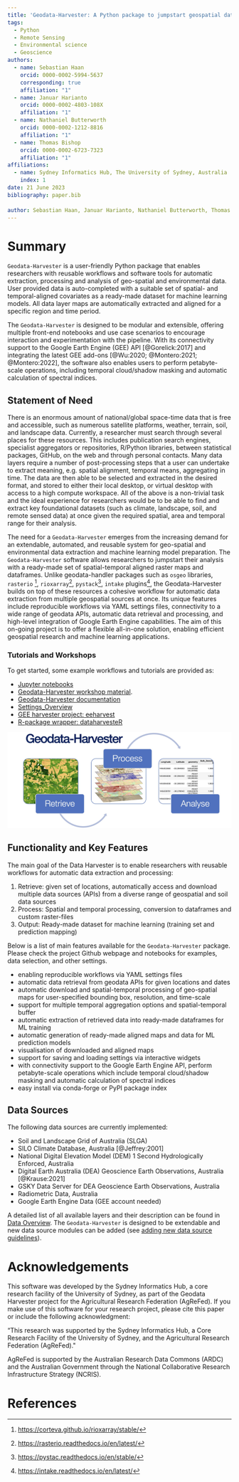 ```yaml
---
title: 'Geodata-Harvester: A Python package to jumpstart geospatial data extraction and analysis'
tags:
  - Python
  - Remote Sensing
  - Environmental science
  - Geoscience
authors:
  - name: Sebastian Haan
    orcid: 0000-0002-5994-5637
    corresponding: true
    affiliation: "1"
  - name: Januar Harianto
    orcid: 0000-0002-4803-108X
    affiliation: "1"
  - name: Nathaniel Butterworth
    orcid: 0000-0002-1212-8816
    affiliation: "1"
  - name: Thomas Bishop
    orcid: 0000-0002-6723-7323
    affiliation: "1"
affiliations:
  - name: Sydney Informatics Hub, The University of Sydney, Australia
    index: 1
date: 21 June 2023
bibliography: paper.bib

author: Sebastian Haan, Januar Harianto, Nathaniel Butterworth, Thomas Bishop
---
```

<!-- pandoc -V geometry:margin=1in -V fontsize:10pt --citeproc --bibliography=paper.bib  -o paper.pdf paper.md -->
<!--add "author: Sebastian Haan, Januar Harianto, Nathaniel Butterworth, Thomas Bishop" to meta for standard pandoc conversion --> 



# Summary

``Geodata-Harvester`` is a user-friendly Python package that enables researchers with reusable workflows and software tools for automatic extraction, processing and analysis of geo-spatial and environmental data. User provided data is auto-completed with a suitable set of spatial- and temporal-aligned covariates as a ready-made dataset for machine learning models. All data layer maps are automatically extracted and aligned for a specific region and time period.

The ``Geodata-Harvester`` is designed to be modular and extensible, offering multiple front-end notebooks and use case scenarios to encourage interaction and experimentation with the pipeline. With its connectivity support to the Google Earth Engine (GEE) API [@Gorelick:2017] and integrating the latest GEE add-ons [@Wu:2020; @Montero:2021; @Montero:2022], the software also enables users to perform petabyte-scale operations, including temporal cloud/shadow masking and automatic calculation of spectral indices.


## Statement of Need

There is an enormous amount of national/global space-time data that is free and accessible, such as numerous satellite platforms, weather, terrain, soil, and landscape data. Currently, a researcher must search through several places for these resources. This includes publication search engines, specialist aggregators or repositories, R/Python libraries, between statistical packages, GitHub, on the web and through personal contacts. Many data layers require a number of post-processing steps that a user can undertake to extract meaning, e.g. spatial alignment, temporal means, aggregating in time. The data are then able to be selected and extracted in the desired format, and stored to either their local desktop, or virtual desktop with access to a high compute workspace. All of the above is a non-trivial task and the ideal experience for researchers would be to be able to find and extract key foundational datasets (such as climate, landscape, soil, and remote sensed data) at once given the required spatial, area and temporal range for their analysis.

The need for a ``Geodata-Harvester`` emerges from the increasing demand for an extendable, automated, and reusable system for geo-spatial and environmental data extraction and machine learning model preparation. The ``Geodata-Harvester`` software allows researchers to jumpstart their analysis with a ready-made set of spatial-temporal aligned raster maps and dataframes. Unlike geodata-handler packages such as `osgeo` libraries, `rasterio` [^1], `rioxarray`[^2], `pystack`[^3], `intake` plugins[^4], the Geodata-Harvester builds on top of these resources a cohesive workflow for automatic data extraction from multiple geospatial sources at once. Its unique features include reproducible workflows via YAML settings files, connectivity to a wide range of geodata APIs, automatic data retrieval and processing, and high-level integration of Google Earth Engine capabilities. The aim of this on-going project is to offer a flexible all-in-one solution, enabling efficient geospatial research and machine learning applications.


### Tutorials and Workshops

To get started, some example workflows and tutorials are provided as:

- [Jupyter notebooks](https://github.com/Sydney-Informatics-Hub/geodata-harvester/tree/main/notebooks)
- [Geodata-Harvester workshop material](https://sydney-informatics-hub.github.io/AgReFed-Workshop/).
- [Geodata-Harvester documentation](https://sydney-informatics-hub.github.io/geodata-harvester/)
- [Settings_Overview](https://github.com/Sydney-Informatics-Hub/geodata-harvester/tree/main/quarto/docs/Settings_Overview.md)
- [GEE harvester project: eeharvest](https://github.com/Sydney-Informatics-Hub/eeharvest)
- [R-package wrapper: dataharvesteR](https://github.com/Sydney-Informatics-Hub/dataharvester)


![``Geodata-Harvester`` overview](geodata_harvester.jpg)


## Functionality and Key Features

The main goal of the Data Harvester is to enable researchers with reusable workflows for automatic data extraction and processing:

1. Retrieve: given set of locations, automatically access and download multiple data sources (APIs) from a diverse range of geospatial and soil data sources
2. Process: Spatial and temporal processing, conversion to dataframes and custom raster-files
3. Output: Ready-made dataset for machine learning (training set and prediction mapping)

Below is a list of main features available for the ``Geodata-Harvester`` package. Please check the project Github webpage and notebooks for examples, data selection, and other settings.

- enabling reproducible workflows via YAML settings files
- automatic data retrieval from geodata APIs for given locations and dates
- automatic download and spatial-temporal processing of geo-spatial maps for user-specified bounding box, resolution, and time-scale
- support for multiple temporal aggregation options and spatial-temporal buffer
- automatic extraction of retrieved data into ready-made dataframes for ML training
- automatic generation of ready-made aligned maps and data for ML prediction models
- visualisation of downloaded and aligned maps
- support for saving and loading settings via interactive widgets
- with connectivity support to the Google Earth Engine API, perform petabyte-scale operations which include temporal cloud/shadow masking and automatic calculation of spectral indices
- easy install via conda-forge or PyPI package index


## Data Sources

The following data sources are currently implemented:

- Soil and Landscape Grid of Australia (SLGA)
- SILO Climate Database, Australia [@Jeffrey:2001]
- National Digital Elevation Model (DEM) 1 Second Hydrologically Enforced, Australia
- Digital Earth Australia (DEA) Geoscience Earth Observations, Australia [@Krause:2021]
- GSKY Data Server for DEA Geoscience Earth Observations, Australia
- Radiometric Data, Australia
- Google Earth Engine Data (GEE account needed)

A detailed list of all available layers and their description can be found in [Data Overview](https://github.com/Sydney-Informatics-Hub/geodata-harvester/tree/main/quarto/docs/Data_Overview.md). The ``Geodata-Harvester`` is designed to be extendable and new data source modules can be added (see [adding new data source guidelines](https://github.com/Sydney-Informatics-Hub/geodata-harvester/tree/main/quarto/docs/How_to_add_DataSources.md)).


# Acknowledgements

This software was developed by the Sydney Informatics Hub, a core research facility of the University of Sydney, as part of the Geodata Harvester project for the Agricultural Research Federation (AgReFed). If you make use of this software for your research project, please cite this paper or include the following acknowledgment:

“This research was supported by the Sydney Informatics Hub, a Core Research Facility of the University of Sydney, and the Agricultural Research Federation (AgReFed)."

AgReFed is supported by the Australian Research Data Commons (ARDC) and the Australian Government through the National Collaborative Research Infrastructure Strategy (NCRIS).


# References

[^1]: https://corteva.github.io/rioxarray/stable/
[^2]: https://rasterio.readthedocs.io/en/latest/
[^3]: https://pystac.readthedocs.io/en/stable/
[^4]: https://intake.readthedocs.io/en/latest/
